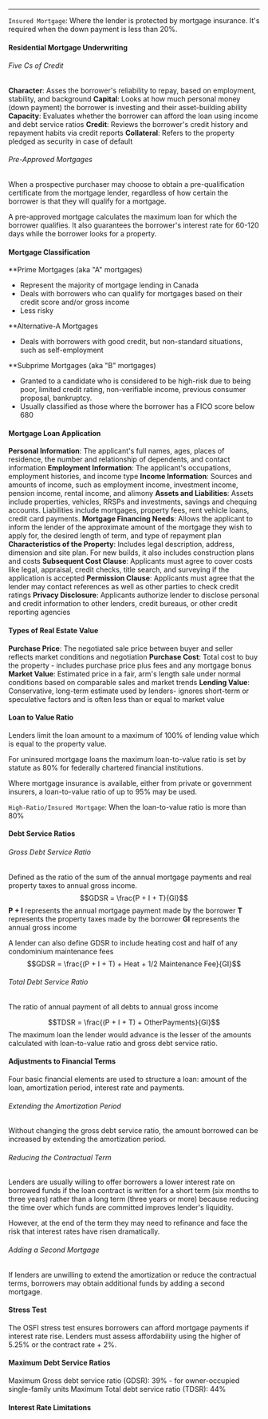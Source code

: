 ***
`Insured Mortgage`: Where the lender is protected by mortgage insurance. It's required when the down payment is less than 20%.
#### Residential Mortgage Underwriting
###### Five Cs of Credit
**Character**: Asses the borrower's reliability to repay, based on employment, stability, and background
**Capital**: Looks at how much personal money (down payment) the borrower is investing and their asset-building ability
**Capacity**: Evaluates whether the borrower can afford the loan using income and debt service ratios
**Credit**: Reviews the borrower's credit history and repayment habits via credit reports
**Collateral**: Refers to the property pledged as security in case of default

###### Pre-Approved Mortgages
When a prospective purchaser may choose to obtain a pre-qualification certificate from the mortgage lender, regardless of how certain the borrower is that they will qualify for a mortgage.

A pre-approved mortgage calculates the maximum loan for which the borrower qualifies. It also guarantees the borrower's interest rate for 60-120 days while the borrower looks for a property.


#### Mortgage Classification
**Prime Mortgages (aka "A" mortgages)
* Represent the majority of mortgage lending in Canada
* Deals with borrowers who can qualify for mortgages based on their credit score and/or gross income
* Less risky

**Alternative-A Mortgages
* Deals with borrowers with good credit, but non-standard situations, such as self-employment

**Subprime Mortgages (aka "B" mortgages)
* Granted to a candidate who is considered to be high-risk due to being poor, limited credit rating, non-verifiable income, previous consumer proposal, bankruptcy.
* Usually classified as those where the borrower has a FICO score below 680

#### Mortgage Loan Application
**Personal Information**: The applicant's full names, ages, places of residence, the number and relationship of dependents, and contact information
**Employment Information**: The applicant's occupations, employment histories, and income type
**Income Information**: Sources and amounts of income, such as employment income, investment income, pension income, rental income, and alimony
**Assets and Liabilities**: Assets include properties, vehicles, RRSPs and investments, savings and chequing accounts. Liabilities include mortgages, property fees, rent vehicle loans, credit card payments.
**Mortgage Financing Needs**: Allows the applicant to inform the lender of the approximate amount of the mortgage they wish to apply for, the desired length of term, and type of repayment plan
**Characteristics of the Property**: Includes legal description, address, dimension and site plan. For new builds, it also includes construction plans and costs
**Subsequent Cost Clause**: Applicants must agree to cover costs like legal, appraisal, credit checks, title search, and surveying if the application is accepted
**Permission Clause**: Applicants must agree that the lender may contact references as well as other parties to check credit ratings
**Privacy Disclosure**: Applicants authorize lender to disclose personal and credit information to other lenders, credit bureaus, or other credit reporting agencies

#### Types of Real Estate Value
**Purchase Price**: The negotiated sale price between buyer and seller reflects market conditions and negotiation
**Purchase Cost**: Total cost to buy the property - includes purchase price plus fees and any mortgage bonus
**Market Value**: Estimated price in a fair, arm's length sale under normal conditions based on comparable sales and market trends
**Lending Value**: Conservative, long-term estimate used by lenders- ignores short-term or speculative factors and is often less than or equal to market value

#### Loan to Value Ratio
Lenders limit the loan amount to a maximum of 100% of lending value which is equal to the property value.

For uninsured mortgage loans the maximum loan-to-value ratio is set by statute as 80% for federally chartered financial institutions.

Where mortgage insurance is available, either from private or government insurers, a loan-to-value ratio of up to 95% may be used.

`High-Ratio/Insured Mortgage`: When the loan-to-value ratio is more than 80%

#### Debt Service Ratios
###### Gross Debt Service Ratio
Defined as the ratio of the sum of the annual mortgage payments and real property taxes to annual gross income.
$$GDSR = \frac{P + I + T}{GI}$$
**P + I** represents the annual mortgage payment made by the borrower
**T** represents the property taxes made by the borrower
**GI** represents the annual gross income

A lender can also define GDSR to include heating cost and half of any condominium maintenance fees
$$GDSR = \frac{(P + I + T) + Heat + 1/2 Maintenance Fee}{GI}$$
###### Total Debt Service Ratio
The ratio of annual payment of all debts to annual gross income

$$TDSR = \frac{(P + I + T) + OtherPayments}{GI}$$
The maximum loan the lender would advance is the lesser of the amounts calculated with loan-to-value ratio and gross debt service ratio.


#### Adjustments to Financial Terms
Four basic financial elements are used to structure a loan: amount of the loan, amortization period, interest rate and payments.
###### Extending the Amortization Period
Without changing the gross debt service ratio, the amount borrowed can be increased by extending the amortization period.
###### Reducing the Contractual Term
Lenders are usually willing to offer borrowers a lower interest rate on borrowed funds if the loan contract is written for a short term (six months to three years) rather than a long term (three years or more) because reducing the time over which funds are committed improves lender's liquidity.

However, at the end of the term they may need to refinance and face the risk that interest rates have risen dramatically.
###### Adding a Second Mortgage
If lenders are unwilling to extend the amortization or reduce the contractual terms, borrowers may obtain additional funds by adding a second mortgage.

#### Stress Test
The OSFI stress test ensures borrowers can afford mortgage payments if interest rate rise. Lenders must assess affordability using the higher of 5.25% or the contract rate + 2%.

#### Maximum Debt Service Ratios
Maximum Gross debt service ratio (GDSR): 39% - for owner-occupied single-family units
Maximum Total debt service ratio (TDSR): 44%

#### Interest Rate Limitations


